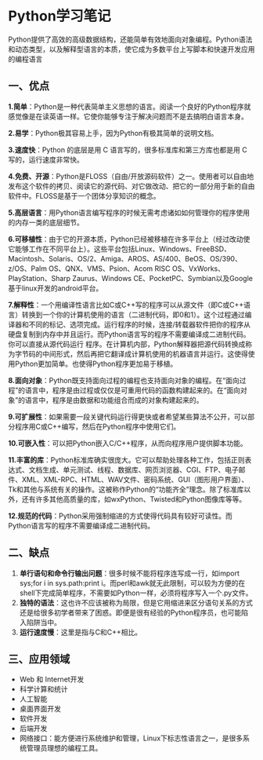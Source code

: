 # Python学习笔记

Python提供了高效的高级数据结构，还能简单有效地面向对象编程。Python语法和动态类型，以及解释型语言的本质，使它成为多数平台上写脚本和快速开发应用的编程语言



## 一、优点
**1.简单**：Python是一种代表简单主义思想的语言。阅读一个良好的Python程序就感觉像是在读英语一样。它使你能够专注于解决问题而不是去搞明白语言本身。

**2.易学**：Python极其容易上手，因为Python有极其简单的说明文档。

**3.速度快**：Python 的底层是用 C 语言写的，很多标准库和第三方库也都是用 C 写的，运行速度非常快。

**4.免费、开源**：Python是FLOSS（自由/开放源码软件）之一。使用者可以自由地发布这个软件的拷贝、阅读它的源代码、对它做改动、把它的一部分用于新的自由软件中。FLOSS是基于一个团体分享知识的概念。

**5.高层语言**：用Python语言编写程序的时候无需考虑诸如如何管理你的程序使用的内存一类的底层细节。

**6.可移植性**：由于它的开源本质，Python已经被移植在许多平台上（经过改动使它能够工作在不同平台上）。这些平台包括Linux、Windows、FreeBSD、Macintosh、Solaris、OS/2、Amiga、AROS、AS/400、BeOS、OS/390、z/OS、Palm OS、QNX、VMS、Psion、Acom RISC OS、VxWorks、PlayStation、Sharp Zaurus、Windows CE、PocketPC、Symbian以及Google基于linux开发的android平台。

**7.解释性**：一个用编译性语言比如C或C++写的程序可以从源文件（即C或C++语言）转换到一个你的计算机使用的语言（二进制代码，即0和1）。这个过程通过编译器和不同的标记、选项完成。运行程序的时候，连接/转载器软件把你的程序从硬盘复制到内存中并且运行。而Python语言写的程序不需要编译成二进制代码。你可以直接从源代码运行 程序。在计算机内部，Python解释器把源代码转换成称为字节码的中间形式，然后再把它翻译成计算机使用的机器语言并运行。这使得使用Python更加简单。也使得Python程序更加易于移植。

**8.面向对象**：Python既支持面向过程的编程也支持面向对象的编程。在“面向过程”的语言中，程序是由过程或仅仅是可重用代码的函数构建起来的。在“面向对象”的语言中，程序是由数据和功能组合而成的对象构建起来的。

**9.可扩展性**：如果需要一段关键代码运行得更快或者希望某些算法不公开，可以部分程序用C或C++编写，然后在Python程序中使用它们。

**10.可嵌入性**：可以把Python嵌入C/C++程序，从而向程序用户提供脚本功能。

**11.丰富的库**：Python标准库确实很庞大。它可以帮助处理各种工作，包括正则表达式、文档生成、单元测试、线程、数据库、网页浏览器、CGI、FTP、电子邮件、XML、XML-RPC、HTML、WAV文件、密码系统、GUI（图形用户界面）、Tk和其他与系统有关的操作。这被称作Python的“功能齐全”理念。除了标准库以外，还有许多其他高质量的库，如wxPython、Twisted和Python图像库等等。

**12.规范的代码**：Python采用强制缩进的方式使得代码具有较好可读性。而Python语言写的程序不需要编译成二进制代码。



## 二、缺点

1. **单行语句和命令行输出问题**：很多时候不能将程序连写成一行，如import sys;for i in sys.path:print i。而perl和awk就无此限制，可以较为方便的在shell下完成简单程序，不需要如Python一样，必须将程序写入一个.py文件。
2. **独特的语法**：这也许不应该被称为局限，但是它用缩进来区分语句关系的方式还是给很多初学者带来了困惑。即便是很有经验的Python程序员，也可能陷入陷阱当中。
3. **运行速度慢**：这里是指与C和C++相比。



## 三、应用领域

- Web 和 Internet开发
- 科学计算和统计
- 人工智能
- 桌面界面开发
- 软件开发
- 后端开发
- 网络接口：能方便进行系统维护和管理，Linux下标志性语言之一，是很多系统管理员理想的编程工具。
